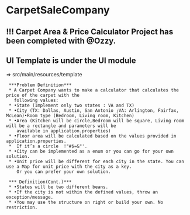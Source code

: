 # CarpetSaleCompany

## !!! Carpet Area & Price Calculator Project has been completed with @Ozzy.

## UI Template is under the UI module
=> src/main/resources/template




     ***Problem Definition***
     * A Carpet Company wants to make a calculator that calculates the price of the carpet with the
       following values:
     * •State (Implement only two states : VA and TX)
     * •City (TX: Dallas, Austin, San Antonio ;VA: Arlington, Fairfax, McLean)•Room type (Bedroom, Living room, Kitchen)
     * •Area (Kitchen will be circle,Bedroom will be square, Living room will be a rectangle and parameters will be
        available in application.properties)
     * •Floor area will be calculated based on the values provided in application.properties.
     *  If it’s a circle  !"#$=&"'.
     * •City can be implemented as a enum or you can go for your own solution.
     * •Unit price will be different for each city in the state. You can use a Map for unit price with the city as a key.
        Or you can prefer your own solution.

     *** Definition(Cont.)***
     * •States will be two different beans.
     * •If the city is not within the defined values, throw an exception/message.
     * •You may use the structure on right or build your own. No restriction.
    
